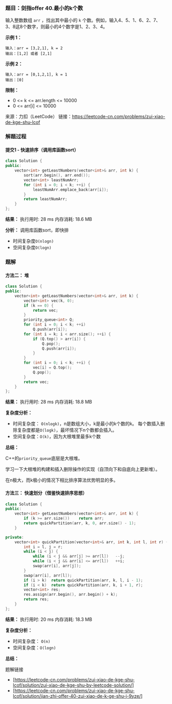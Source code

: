 ### 题目：剑指offer 40.最小的k个数
输入整数数组 `arr` ，找出其中最小的 `k` 个数。例如，输入4、5、1、6、2、7、3、8这8个数字，则最小的4个数字是1、2、3、4。 

**示例 1：**
```
输入：arr = [3,2,1], k = 2
输出：[1,2] 或者 [2,1]
```
**示例 2：**
```
输入：arr = [0,1,2,1], k = 1
输出：[0]
```

**限制：**
- 0 <= k <= arr.length <= 10000
- 0 <= arr[i] <= 10000

来源：力扣（LeetCode）
链接：https://leetcode-cn.com/problems/zui-xiao-de-kge-shu-lcof

### 解题过程
#### 提交1 - 快速排序（调用库函数sort）
```C++
class Solution {
public:
    vector<int> getLeastNumbers(vector<int>& arr, int k) {
        sort(arr.begin(), arr.end());
        vector<int> leastNumArr;
        for (int i = 0; i < k; ++i) {
            leastNumArr.emplace_back(arr[i]);
        }
        return leastNumArr;
    }
};
```
**结果：** 执行用时: 28 ms         内存消耗: 18.6 MB

**分析：**
调用库函数sort，即快排
- 时间复杂度`O(nlogn)`
- 空间复杂度`O(logn)`

### 题解
#### 方法二： 堆
```C++
class Solution {
public:
    vector<int> getLeastNumbers(vector<int>& arr, int k) {
        vector<int> vec(k, 0);
        if (k == 0) {
            return vec;
        }
        priority_queue<int> Q;
        for (int i = 0; i < k; ++i)
            Q.push(arr[i]);
        for (int i = k; i < arr.size(); ++i) {
            if (Q.top() > arr[i]) {
                Q.pop();
                Q.push(arr[i]);
            }
        }
        for (int i = 0; i < k; ++i) {
            vec[i] = Q.top();
            Q.pop();
        }
        return vec;
    }
};
```
**结果：** 执行用时: 28 ms            内存消耗: 18.8 MB

**复杂度分析：**
- 时间复杂度： `O(nlogk)`，n是数组大小，k是最小的k个数的k。 每个数插入删除复杂度都是`O(logk)`，最坏情况下n个数都会插入。
- 空间复杂度：`O(k)`，因为大根堆里最多k个数

**总结：**

C++的`priority_queue`底层是大根堆。

学习一下大根堆的构建和插入删除操作的实现（自顶向下和自底向上更新堆）。

在n极大，而k极小的情况下相比排序算法优势明显的多。

#### 方法三： 快速划分（借鉴快速排序思想）
```C++
class Solution {
public:
    vector<int> getLeastNumbers(vector<int>& arr, int k) {
        if (k >= arr.size())    return arr;
        return quickPartition(arr, k, 0, arr.size() - 1);
    }

private:
    vector<int> quickPartition(vector<int>& arr, int k, int l, int r) {
        int i = l, j = r;
        while (i < j) {
            while (i < j && arr[j] >= arr[l])   --j;
            while (i < j && arr[i] <= arr[l])   ++i;
            swap(arr[i], arr[j]);
        }
        swap(arr[i], arr[l]);
        if (i > k)  return quickPartition(arr, k, l, i - 1);
        if (i < k)  return quickPartition(arr, k, i + 1, r);
        vector<int> res;
        res.assign(arr.begin(), arr.begin() + k);
        return res;
    }   
};
```
**结果：** 执行用时: 20 ms            内存消耗: 18.3 MB

**复杂度分析：**
- 时间复杂度： `O(n)`
- 空间复杂度：`O(logn)`

**总结：**

题解链接
- [https://leetcode-cn.com/problems/zui-xiao-de-kge-shu-lcof/solution/zui-xiao-de-kge-shu-by-leetcode-solution/]
- [https://leetcode-cn.com/problems/zui-xiao-de-kge-shu-lcof/solution/jian-zhi-offer-40-zui-xiao-de-k-ge-shu-j-9yze/]
